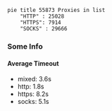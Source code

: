 
```mermaid
pie title 55873 Proxies in list
    "HTTP" : 25028
    "HTTPS": 7914
    "SOCKS" : 29666
```

### Some Info
#### Average Timeout

- mixed: 3.6s
- http: 1.8s
- https: 8.2s
- socks: 5.1s